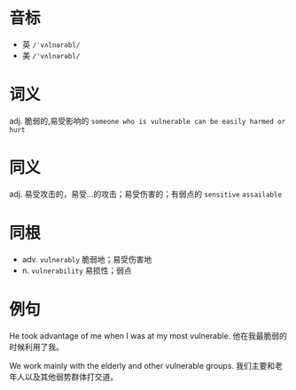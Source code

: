 # 音标

- 英 `/ˈvʌlnərəbl/`
- 美 `/'vʌlnərəbl/`

# 词义

adj. 脆弱的,易受影响的
`someone who is vulnerable can be easily harmed or hurt`

# 同义

adj. 易受攻击的，易受…的攻击；易受伤害的；有弱点的
`sensitive` `assailable`

# 同根

- adv. `vulnerably` 脆弱地；易受伤害地
- n. `vulnerability` 易损性；弱点

# 例句

He took advantage of me when I was at my most vulnerable.
他在我最脆弱的时候利用了我。

We work mainly with the elderly and other vulnerable groups.
我们主要和老年人以及其他弱势群体打交道。


